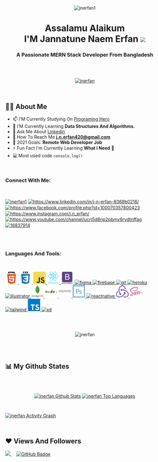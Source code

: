 
<!-- ![Banner](https://i.ibb.co/S7wfGXF/JANNATUNE-NAEM-ERFAN-1.jpg) -->
<div style="text-align:center"><img src="https://i.ibb.co/S7wfGXF/JANNATUNE-NAEM-ERFAN-1.jpg" alt="jnerfan1" /></div>

<h1 align="center" style="">Assalamu Alaikum <br/> I'M Jannatune Naem Erfan <img src="https://media.giphy.com/media/hvRJCLFzcasrR4ia7z/giphy.gif" width="35px"></h1>
<h3 align="center">A Passionate MERN Stack Developer From Bangladesh</h3>

<br/>
<br/>

<p align="center"> <a href="https://github.com/ryo-ma/github-profile-trophy"><img src="https://github-profile-trophy.vercel.app/?username=jnerfan" alt="jnerfan" /></a> </p>

<br/>

## 🙋‍♂️ About Me
- 📫 I’M Currently Studying On [Programing Hero](https://web.programming-hero.com/)
- 🌱 I’M Currently Learning **Data Structures And Algorithms.**
- 💬 Ask Me About [Linkedin](https://www.linkedin.com/in/j-n-erfan-8368b0216)
- 🔭 How To Reach Me **j.n.erfan420@gmail.com**
- 🎯 2021 Goals: **Remote Web Developer Job**
- ⚡ Fun Fact I'm Currently Learning **What I Need** 🤣
- 💻 Most used code `console.log()`

<br/>

<h3 align="left">Connect With Me:</h3>
<br/>
<p align="left">
<a href="https://twitter.com/jnerfan1" target="blank"><img align="center" src="https://raw.githubusercontent.com/rahuldkjain/github-profile-readme-generator/master/src/images/icons/Social/twitter.svg" alt="jnerfan1" height="30" width="40" /></a>
<a href="https://linkedin.com/in/https://www.linkedin.com/in/j-n-erfan-8368b0216/" target="blank"><img align="center" src="https://raw.githubusercontent.com/rahuldkjain/github-profile-readme-generator/master/src/images/icons/Social/linked-in-alt.svg" alt="https://www.linkedin.com/in/j-n-erfan-8368b0216/" height="30" width="40" /></a>
<a href="https://fb.com/https://www.facebook.com/profile.php?id=100070357800423" target="blank"><img align="center" src="https://raw.githubusercontent.com/rahuldkjain/github-profile-readme-generator/master/src/images/icons/Social/facebook.svg" alt="https://www.facebook.com/profile.php?id=100070357800423" height="30" width="40" /></a>
<a href="https://instagram.com/https://www.instagram.com/j.n_erfan/" target="blank"><img align="center" src="https://raw.githubusercontent.com/rahuldkjain/github-profile-readme-generator/master/src/images/icons/Social/instagram.svg" alt="https://www.instagram.com/j.n_erfan/" height="30" width="40" /></a>
<a href="https://www.youtube.com/c/https://www.youtube.com/channel/ucrj5d8np2pbmv6rydtnffag" target="blank"><img align="center" src="https://raw.githubusercontent.com/rahuldkjain/github-profile-readme-generator/master/src/images/icons/Social/youtube.svg" alt="https://www.youtube.com/channel/ucrj5d8np2pbmv6rydtnffag" height="30" width="40" /></a><a href="https://stackoverflow.com/users/16837914" target="blank"><img align="center" src="https://raw.githubusercontent.com/rahuldkjain/github-profile-readme-generator/master/src/images/icons/Social/stack-overflow.svg" alt="16837914" height="30" width="40" /></a>
</p>

<br/>
<br/>

<h3 align="left">Languages And Tools:</h3>
<br/>
<p align="left">
<a href="https://www.w3.org/html/" target="_blank" rel="noreferrer"> <img src="https://raw.githubusercontent.com/devicons/devicon/master/icons/html5/html5-original-wordmark.svg" alt="html5" width="40" height="40"/> </a> 
<a href="https://www.w3schools.com/css/" target="_blank" rel="noreferrer"> <img src="https://raw.githubusercontent.com/devicons/devicon/master/icons/css3/css3-original-wordmark.svg" alt="css3" width="40" height="40"/> </a>
<a href="https://developer.mozilla.org/en-US/docs/Web/JavaScript" target="_blank" rel="noreferrer"> <img src="https://raw.githubusercontent.com/devicons/devicon/master/icons/javascript/javascript-original.svg" alt="javascript" width="40" height="40"/> </a>
<a href="https://reactjs.org/" target="_blank" rel="noreferrer"> <img src="https://raw.githubusercontent.com/devicons/devicon/master/icons/react/react-original-wordmark.svg" alt="react" width="40" height="40"/> </a>
<a href="https://getbootstrap.com" target="_blank" rel="noreferrer"> <img src="https://raw.githubusercontent.com/devicons/devicon/master/icons/bootstrap/bootstrap-plain-wordmark.svg" alt="bootstrap" width="40" height="40"/> </a>
 <a href="https://www.figma.com/" target="_blank" rel="noreferrer"> <img src="https://www.vectorlogo.zone/logos/figma/figma-icon.svg" alt="figma" width="40" height="40"/> </a> 
  <a href="https://firebase.google.com/" target="_blank" rel="noreferrer"> <img src="https://www.vectorlogo.zone/logos/firebase/firebase-icon.svg" alt="firebase" width="40" height="40"/> </a>
   <a href="https://git-scm.com/" target="_blank" rel="noreferrer"> <img src="https://www.vectorlogo.zone/logos/git-scm/git-scm-icon.svg" alt="git" width="40" height="40"/> </a> 
   <a href="https://heroku.com" target="_blank" rel="noreferrer"> <img src="https://www.vectorlogo.zone/logos/heroku/heroku-icon.svg" alt="heroku" width="40" height="40"/> </a> 
   <a href="https://www.adobe.com/in/products/illustrator.html" target="_blank" rel="noreferrer"> <img src="https://www.vectorlogo.zone/logos/adobe_illustrator/adobe_illustrator-icon.svg" alt="illustrator" width="40" height="40"/> </a>
    <a href="https://www.mongodb.com/" target="_blank" rel="noreferrer"> <img src="https://raw.githubusercontent.com/devicons/devicon/master/icons/mongodb/mongodb-original-wordmark.svg" alt="mongodb" width="40" height="40"/> </a> <a href="https://nodejs.org" target="_blank" rel="noreferrer"> <img src="https://raw.githubusercontent.com/devicons/devicon/master/icons/nodejs/nodejs-original-wordmark.svg" alt="nodejs" width="40" height="40"/> </a>  <a href="https://expressjs.com" target="_blank" rel="noreferrer"> <img src="https://raw.githubusercontent.com/devicons/devicon/master/icons/express/express-original-wordmark.svg" alt="express" width="40" height="40"/> </a> <a href="https://www.photoshop.com/en" target="_blank" rel="noreferrer"> <img src="https://raw.githubusercontent.com/devicons/devicon/master/icons/photoshop/photoshop-line.svg" alt="photoshop" width="40" height="40"/> </a> <a href="https://reactnative.dev/" target="_blank" rel="noreferrer"> <img src="https://reactnative.dev/img/header_logo.svg" alt="reactnative" width="40" height="40"/> </a> <a href="https://redux.js.org" target="_blank" rel="noreferrer"> <img src="https://raw.githubusercontent.com/devicons/devicon/master/icons/redux/redux-original.svg" alt="redux" width="40" height="40"/> </a> <a href="https://sass-lang.com" target="_blank" rel="noreferrer"> <img src="https://raw.githubusercontent.com/devicons/devicon/master/icons/sass/sass-original.svg" alt="sass" width="40" height="40"/> </a> <a href="https://tailwindcss.com/" target="_blank" rel="noreferrer"> <img src="https://www.vectorlogo.zone/logos/tailwindcss/tailwindcss-icon.svg" alt="tailwind" width="40" height="40"/> </a> <a href="https://www.typescriptlang.org/" target="_blank" rel="noreferrer"> <img src="https://raw.githubusercontent.com/devicons/devicon/master/icons/typescript/typescript-original.svg" alt="typescript" width="40" height="40"/> </a> <a href="https://www.adobe.com/products/xd.html" target="_blank" rel="noreferrer"> <img src="https://cdn.worldvectorlogo.com/logos/adobe-xd.svg" alt="xd" width="40" height="40"/> </a> </p>

<br/>
<br/>


<p align="center"><img src="https://github-readme-streak-stats.herokuapp.com/?user=jnerfan&theme=black-ice&hide_border=true&stroke=0000&background=060A0CD0" alt="jnerfan" /></p>

<br/>
<br/>


## 📊 My Github States

<br/>
<br/>

<p align="center">
<a href="https://github.com/jnerfan/github-readme-stats"><img alt="jnerfan Github Stats" src="https://github-readme-stats.vercel.app/api?username=jnerfan&show_icons=true&count_private=true&theme=react&hide_border=true&bg_color=0D1117" /></a>
<a href="https://github.com/jnerfan/github-readme-stats"><img alt="jnerfan Top Languages" src="https://github-readme-stats.vercel.app/api/top-langs/?username=jnerfan&langs_count=8&count_private=true&layout=compact&theme=react&hide_border=true&bg_color=0D1117" /></a></p>
  
<br/>
 
 <a href="https://github.com/jnerfan/github-readme-activity-graph"><img alt="jnerfan Activity Graph" src="https://activity-graph.herokuapp.com/graph?username=jnerfan&bg_color=0D1117&color=5BCDEC&line=5BCDEC&point=FFFFFF&hide_border=true" /></a>

<br/>

## ❤ Views And Followers
<a style="margin-right:15px" href="https://github.com/Meghna-DAS/github-profile-views-counter">
    <img src="https://komarev.com/ghpvc/?username=jnerfan">
</a>
<a href="https://github.com/jnerfan?tab=followers"><img src="https://img.shields.io/github/followers/jnerfan?label=Followers&style=social" alt="GitHub Badge"></a>
